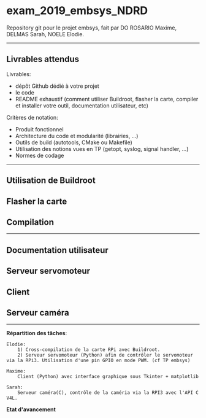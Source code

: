# exam_2019_embsys_NDRD

Repository git pour le projet embsys, fait par DO ROSARIO Maxime, DELMAS Sarah, NOELE Elodie. 

*****************************************

## Livrables attendus

Livrables:

- dépôt Github dédié à votre projet
- le code
- README exhaustif (comment utiliser Buildroot, flasher la carte, compiler et
  installer votre outil, documentation utilisateur, etc)

Critères de notation:

- Produit fonctionnel
- Architecture du code et modularité (librairies, ...)
- Outils de build (autotools, CMake ou Makefile)
- Utilisation des notions vues en TP (getopt, syslog, signal handler, ...)
- Normes de codage

*****************************************

## Utilisation de Buildroot

## Flasher la carte

## Compilation

*****************************************

## Documentation utilisateur

## Serveur servomoteur

## Client

## Serveur caméra

*****************************************

**Répartition des tâches**:
    
    Elodie:
        1) Cross-compilation de la carte RPi avec Buildroot.
        2) Serveur servomoteur (Python) afin de contrôler le servomoteur via la RPi3. Utilisation d'une pin GPIO en mode PWM. (cf TP embsys)

    Maxime:
        Client (Python) avec interface graphique sous Tkinter + matplotlib
    
    Sarah:
        Serveur caméra(C), contrôle de la caméria via la RPI3 avec l'API C V4L.

**Etat d'avancement**
